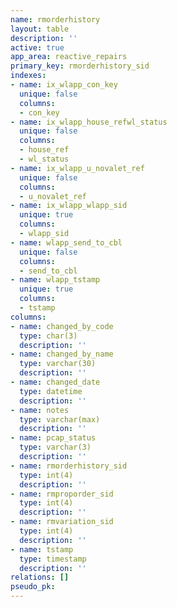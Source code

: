 ```yaml
---
name: rmorderhistory
layout: table
description: ''
active: true
app_area: reactive_repairs
primary_key: rmorderhistory_sid
indexes:
- name: ix_wlapp_con_key
  unique: false
  columns:
  - con_key
- name: ix_wlapp_house_refwl_status
  unique: false
  columns:
  - house_ref
  - wl_status
- name: ix_wlapp_u_novalet_ref
  unique: false
  columns:
  - u_novalet_ref
- name: ix_wlapp_wlapp_sid
  unique: true
  columns:
  - wlapp_sid
- name: wlapp_send_to_cbl
  unique: false
  columns:
  - send_to_cbl
- name: wlapp_tstamp
  unique: true
  columns:
  - tstamp
columns:
- name: changed_by_code
  type: char(3)
  description: ''
- name: changed_by_name
  type: varchar(30)
  description: ''
- name: changed_date
  type: datetime
  description: ''
- name: notes
  type: varchar(max)
  description: ''
- name: pcap_status
  type: varchar(3)
  description: ''
- name: rmorderhistory_sid
  type: int(4)
  description: ''
- name: rmproporder_sid
  type: int(4)
  description: ''
- name: rmvariation_sid
  type: int(4)
  description: ''
- name: tstamp
  type: timestamp
  description: ''
relations: []
pseudo_pk: 
---
```


